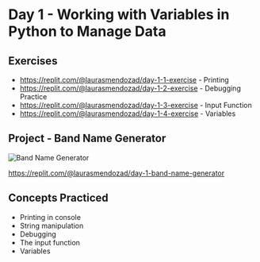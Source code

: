 # Day 1 - Working with Variables in Python to Manage Data

## Exercises

- https://replit.com/@laurasmendozad/day-1-1-exercise - Printing
- https://replit.com/@laurasmendozad/day-1-2-exercise - Debugging Practice
- https://replit.com/@laurasmendozad/day-1-3-exercise - Input Function
- https://replit.com/@laurasmendozad/day-1-4-exercise - Variables

## Project - Band Name Generator

![Band Name Generator](https://github.com/laurasmendozad/100-Days-Of-Code-Python/assets/58611097/1dcf3c9a-920f-4002-a591-4f0d4d9a5da6)

https://replit.com/@laurasmendozad/day-1-band-name-generator

## Concepts Practiced

- Printing in console
- String manipulation
- Debugging
- The input function
- Variables
